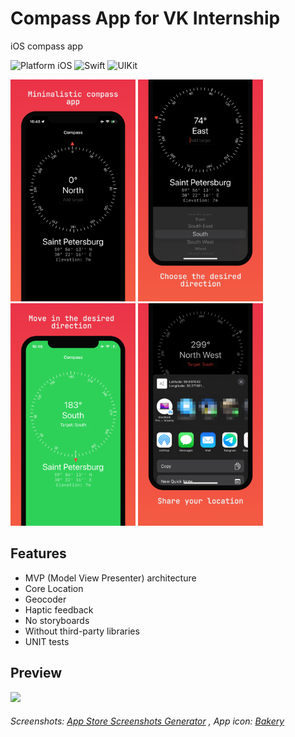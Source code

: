 # Compass App for VK Internship

iOS compass app

![Platform iOS](https://img.shields.io/badge/-VK-blue.svg)
![Swift](https://img.shields.io/badge/-Swift-orange.svg)
![UIKit](https://img.shields.io/badge/-UIKit-purple.svg)

<img src="https://github.com/032nnxkitty/CompassApp-iOS/blob/main/Screenshots/1.png" width="200"> <img src="https://github.com/032nnxkitty/CompassApp-iOS/blob/main/Screenshots/2.png" width="200"> <img src="https://github.com/032nnxkitty/CompassApp-iOS/blob/main/Screenshots/3.png" width="200"> <img src="https://github.com/032nnxkitty/CompassApp-iOS/blob/main/Screenshots/4.png" width="200"> 

## Features
- MVP (Model View Presenter) architecture
- Core Location
- Geocoder
- Haptic feedback
- No storyboards
- Without third-party libraries
- UNIT tests

## Preview
[![](https://markdown-videos.deta.dev/youtube/vztqU5eROEc)](https://youtu.be/vztqU5eROEc)

###### Screenshots: [App Store Screenshots Generator](https://screenshots.pro) , App icon: [Bakery](https://apps.apple.com/nl/app/bakery-simple-icon-creator/id1575220747?mt=12)
